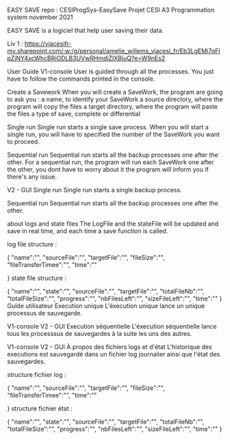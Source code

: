 EASY SAVE
repo : CESIProgSys-EasySave Projet CESI A3 Programmation system november 2021

EASY SAVE is a logiciel that help user saving their data.

Liv 1 : https://viacesifr-my.sharepoint.com/:w:/g/personal/amelie_willems_viacesi_fr/Eb3LgEMi7qFIpZjNY4xcWhcBRiODLB3UVwRHmdjZlXBjuQ?e=W9nEs2

User Guide
V1-console
User is guided through all the processes. You just have to follow the commands printed in the console.

Create a Savework
When you will create a SaveWork, the program are going to ask you : a name, to identify your SaveWork a source directory, where the program will copy the files a target directory, where the program will paste the files a type of save, complete or differential

Single run
Single run starts a single save process. When you will start a single run, you will have to specified the number of the SaveWork you want to proceed.

Sequential run
Sequential run starts all the backup processes one after the other. For a sequential run, the program will run each SaveWork one after the other, you dont have to worry about it the program will inform you if there's any issue.

V2 - GUI
Single run
Single run starts a single backup process.

Sequential run
Sequential run starts all the backup processes one after the other.

about logs and state files
The LogFile and the stateFile will be updated and save in real time, and each time a save function is called.

log file structure :

{
  "name":"",
  "sourceFile":"",
  "targetFile":"",
  "fileSize":"",
  "fileTransferTimee":"",
  "time":""
  
}
state file structure :

{
  "name":"",
  "state":"",
  "sourceFile":"",
  "targetFile":"",
  "totalFileNb":"",
  "totalFileSize":"",
  "progress":"", 
  "nbFilesLeft":"",
  "sizeFileLeft":"",
  "time":""
}
Guide utilisateur
Execution unique
L'éxecution unique lance un unique processus de sauvegarde.

V1-console
V2 - GUI
Execution séquentielle
L'éxecution séquentielle lance tous les processsus de sauvegardes à la suite les uns des autres.

V1-console
V2 - GUI
À propos des fichiers logs et d'état
L'historique des executions est sauvegardé dans un fichier log journalier ainsi que l'état des sauvegardes.

structure fichier log :

{
  "name":"",
  "sourceFile":"",
  "targetFile":"",
  "fileSize":"",
  "fileTransferTimee":"",
  "time":""
  
}
structure fichier état :

{
  "name":"",
  "state":"",
  "sourceFile":"",
  "targetFile":"",
  "totalFileNb":"",
  "totalFileSize":"",
  "progress":"", 
  "nbFilesLeft":"",
  "sizeFileLeft":"",
  "time":""
}